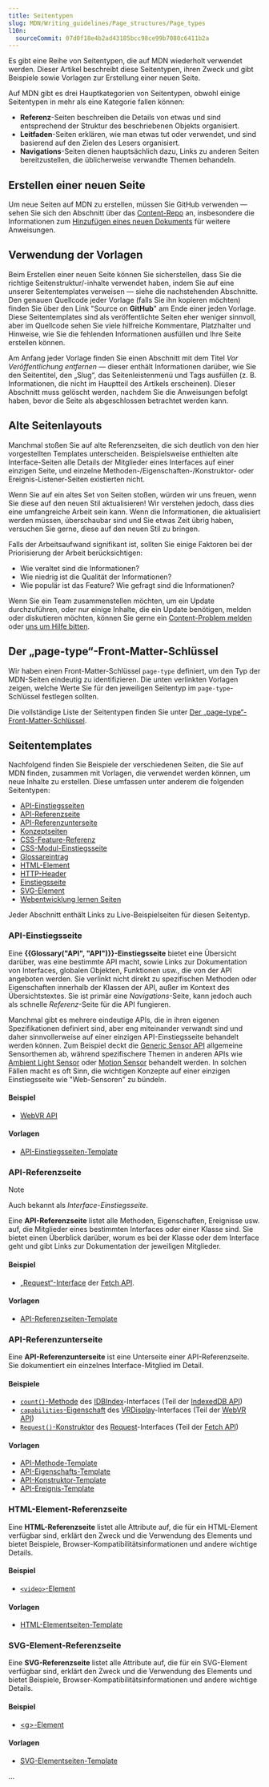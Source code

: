 ```yaml
---
title: Seitentypen
slug: MDN/Writing_guidelines/Page_structures/Page_types
l10n:
  sourceCommit: 07d0f18e4b2ad43185bcc98ce99b7080c6411b2a
---
```


Es gibt eine Reihe von Seitentypen, die auf MDN wiederholt verwendet werden. Dieser Artikel beschreibt diese Seitentypen, ihren Zweck und gibt Beispiele sowie Vorlagen zur Erstellung einer neuen Seite.

Auf MDN gibt es drei Hauptkategorien von Seitentypen, obwohl einige Seitentypen in mehr als eine Kategorie fallen können:

- **Referenz**-Seiten beschreiben die Details von etwas und sind entsprechend der Struktur des beschriebenen Objekts organisiert.
- **Leitfaden**-Seiten erklären, wie man etwas tut oder verwendet, und sind basierend auf den Zielen des Lesers organisiert.
- **Navigations**-Seiten dienen hauptsächlich dazu, Links zu anderen Seiten bereitzustellen, die üblicherweise verwandte Themen behandeln.

## Erstellen einer neuen Seite

Um neue Seiten auf MDN zu erstellen, müssen Sie GitHub verwenden — sehen Sie sich den Abschnitt über das [Content-Repo](https://github.com/mdn/content) an, insbesondere die Informationen zum [Hinzufügen eines neuen Dokuments](https://github.com/mdn/content/blob/main/CONTRIBUTING.md#adding-a-new-document) für weitere Anweisungen.

## Verwendung der Vorlagen

Beim Erstellen einer neuen Seite können Sie sicherstellen, dass Sie die richtige Seitenstruktur/-inhalte verwendet haben, indem Sie auf eine unserer Seitentemplates verweisen — siehe die nachstehenden Abschnitte. Den genauen Quellcode jeder Vorlage (falls Sie ihn kopieren möchten) finden Sie über den Link "Source on **GitHub**" am Ende einer jeden Vorlage. Diese Seitentemplates sind als veröffentlichte Seiten eher weniger sinnvoll, aber im Quellcode sehen Sie viele hilfreiche Kommentare, Platzhalter und Hinweise, wie Sie die fehlenden Informationen ausfüllen und Ihre Seite erstellen können.

Am Anfang jeder Vorlage finden Sie einen Abschnitt mit dem Titel _Vor Veröffentlichung entfernen_ — dieser enthält Informationen darüber, wie Sie den Seitentitel, den „Slug“, das Seitenleistenmenü und Tags ausfüllen (z. B. Informationen, die nicht im Hauptteil des Artikels erscheinen). Dieser Abschnitt muss gelöscht werden, nachdem Sie die Anweisungen befolgt haben, bevor die Seite als abgeschlossen betrachtet werden kann.

## Alte Seitenlayouts

Manchmal stoßen Sie auf alte Referenzseiten, die sich deutlich von den hier vorgestellten Templates unterscheiden. Beispielsweise enthielten alte Interface-Seiten alle Details der Mitglieder eines Interfaces auf einer einzigen Seite, und einzelne Methoden-/Eigenschaften-/Konstruktor- oder Ereignis-Listener-Seiten existierten nicht.

Wenn Sie auf ein altes Set von Seiten stoßen, würden wir uns freuen, wenn Sie diese auf den neuen Stil aktualisieren! Wir verstehen jedoch, dass dies eine umfangreiche Arbeit sein kann. Wenn die Informationen, die aktualisiert werden müssen, überschaubar sind und Sie etwas Zeit übrig haben, versuchen Sie gerne, diese auf den neuen Stil zu bringen.

Falls der Arbeitsaufwand signifikant ist, sollten Sie einige Faktoren bei der Priorisierung der Arbeit berücksichtigen:

- Wie veraltet sind die Informationen?
- Wie niedrig ist die Qualität der Informationen?
- Wie populär ist das Feature? Wie gefragt sind die Informationen?

Wenn Sie ein Team zusammenstellen möchten, um ein Update durchzuführen, oder nur einige Inhalte, die ein Update benötigen, melden oder diskutieren möchten, können Sie gerne ein [Content-Problem melden](https://github.com/mdn/content/issues) oder [uns um Hilfe bitten](/de/docs/MDN/Community/Communication_channels).

## Der „page-type“-Front-Matter-Schlüssel

Wir haben einen Front-Matter-Schlüssel `page-type` definiert, um den Typ der MDN-Seiten eindeutig zu identifizieren. Die unten verlinkten Vorlagen zeigen, welche Werte Sie für den jeweiligen Seitentyp im `page-type`-Schlüssel festlegen sollten.

Die vollständige Liste der Seitentypen finden Sie unter [Der „page-type“-Front-Matter-Schlüssel](/de/docs/MDN/Writing_guidelines/Page_structures/Page_types/Page_type_key).

## Seitentemplates

Nachfolgend finden Sie Beispiele der verschiedenen Seiten, die Sie auf MDN finden, zusammen mit Vorlagen, die verwendet werden können, um neue Inhalte zu erstellen. Diese umfassen unter anderem die folgenden Seitentypen:

- [API-Einstiegsseiten](#api-einstiegsseite)
- [API-Referenzseite](#api-referenzseite)
- [API-Referenzunterseite](#api-referenzunterseite)
- [Konzeptseiten](#conceptual_page)
- [CSS-Feature-Referenz](#css_feature_reference_page)
- [CSS-Modul-Einstiegsseite](#css_module_landing_page)
- [Glossareintrag](#glossary_page)
- [HTML-Element](#html-element-referenzseite)
- [HTTP-Header](#http_header_reference_page)
- [Einstiegsseite](#landing_page)
- [SVG-Element](#svg-element-referenzseite)
- [Webentwicklung lernen Seiten](#learn_web_development_pages)

Jeder Abschnitt enthält Links zu Live-Beispielseiten für diesen Seitentyp.

### API-Einstiegsseite

Eine **{{Glossary("API", "API")}}-Einstiegsseite** bietet eine Übersicht darüber, was eine bestimmte API macht, sowie Links zur Dokumentation von Interfaces, globalen Objekten, Funktionen usw., die von der API angeboten werden. Sie verlinkt nicht direkt zu spezifischen Methoden oder Eigenschaften innerhalb der Klassen der API, außer im Kontext des Übersichtstextes. Sie ist primär eine _Navigations_-Seite, kann jedoch auch als schnelle _Referenz_-Seite für die API fungieren.

Manchmal gibt es mehrere eindeutige APIs, die in ihren eigenen Spezifikationen definiert sind, aber eng miteinander verwandt sind und daher sinnvollerweise auf einer einzigen API-Einstiegsseite behandelt werden können. Zum Beispiel deckt die [Generic Sensor API](https://www.w3.org/TR/generic-sensor/) allgemeine Sensorthemen ab, während spezifischere Themen in anderen APIs wie [Ambient Light Sensor](https://www.w3.org/TR/ambient-light/) oder [Motion Sensor](https://www.w3.org/TR/motion-sensors/) behandelt werden. In solchen Fällen macht es oft Sinn, die wichtigen Konzepte auf einer einzigen Einstiegsseite wie "Web-Sensoren" zu bündeln.

#### Beispiel

- [WebVR API](/de/docs/Web/API/WebVR_API)

#### Vorlagen

- [API-Einstiegsseiten-Template](/de/docs/MDN/Writing_guidelines/Page_structures/Page_types/API_landing_page_template)

### API-Referenzseite

> [!NOTE]
> Auch bekannt als _Interface-Einstiegsseite_.

Eine **API-Referenzseite** listet alle Methoden, Eigenschaften, Ereignisse usw. auf, die Mitglieder eines bestimmten Interfaces oder einer Klasse sind. Sie bietet einen Überblick darüber, worum es bei der Klasse oder dem Interface geht und gibt Links zur Dokumentation der jeweiligen Mitglieder.

#### Beispiel

- [„Request“-Interface](/de/docs/Web/API/Request) der [Fetch API](/de/docs/Web/API/Fetch_API).

#### Vorlagen

- [API-Referenzseiten-Template](/de/docs/MDN/Writing_guidelines/Page_structures/Page_types/API_reference_page_template)

### API-Referenzunterseite

Eine **API-Referenzunterseite** ist eine Unterseite einer API-Referenzseite. Sie dokumentiert ein einzelnes Interface-Mitglied im Detail.

#### Beispiele

- [`count()`-Methode](/de/docs/Web/API/IDBIndex/count) des [IDBIndex](/de/docs/Web/API/IDBIndex)-Interfaces (Teil der [IndexedDB API](/de/docs/Web/API/IndexedDB_API))
- [`capabilities`-Eigenschaft](/de/docs/Web/API/VRDisplay/capabilities) des [VRDisplay](/de/docs/Web/API/VRDisplay)-Interfaces (Teil der [WebVR API](/de/docs/Web/API/WebVR_API))
- [`Request()`-Konstruktor](/de/docs/Web/API/Request/Request) des [Request](/de/docs/Web/API/Request)-Interfaces (Teil der [Fetch API](/de/docs/Web/API/Fetch_API))

#### Vorlagen

- [API-Methode-Template](/de/docs/MDN/Writing_guidelines/Page_structures/Page_types/API_method_subpage_template)
- [API-Eigenschafts-Template](/de/docs/MDN/Writing_guidelines/Page_structures/Page_types/API_property_subpage_template)
- [API-Konstruktor-Template](/de/docs/MDN/Writing_guidelines/Page_structures/Page_types/API_constructor_subpage_template)
- [API-Ereignis-Template](/de/docs/MDN/Writing_guidelines/Page_structures/Page_types/API_event_subpage_template)

### HTML-Element-Referenzseite

Eine **HTML-Referenzseite** listet alle Attribute auf, die für ein HTML-Element verfügbar sind, erklärt den Zweck und die Verwendung des Elements und bietet Beispiele, Browser-Kompatibilitätsinformationen und andere wichtige Details.

#### Beispiel

- [`<video>`-Element](/de/docs/Web/HTML/Element/video)

#### Vorlagen

- [HTML-Elementseiten-Template](/de/docs/MDN/Writing_guidelines/Page_structures/Page_types/HTML_element_page_template)

### SVG-Element-Referenzseite

Eine **SVG-Referenzseite** listet alle Attribute auf, die für ein SVG-Element verfügbar sind, erklärt den Zweck und die Verwendung des Elements und bietet Beispiele, Browser-Kompatibilitätsinformationen und andere wichtige Details.

#### Beispiel

- [\<g>-Element](/de/docs/Web/SVG/Element/g)

#### Vorlagen

- [SVG-Elementseiten-Template](/de/docs/MDN/Writing_guidelines/Page_structures/Page_types/SVG_element_page_template)

...
